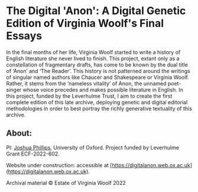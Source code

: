 # The Digital 'Anon': A Digital Genetic Edition of Virginia Woolf's Final Essays

In the final months of her life, Virginia Woolf started to write a history of English literature she never lived to finish. This project, extant only as a constellation of fragmentary drafts, has come to be known by the dual title of ‘Anon’ and ‘The Reader’. This history is not patterned around the writings of singular named authors like Chaucer and Shakespeare or Virginia Woolf. Rather, it stems from the ‘nameless vitality’ of Anon, the unnamed poet-singer whose voice precedes and makes possible literature in English. In this project, funded by the Leverhulme Trust, I aim to create the first complete edition of this late archive, deploying genetic and digital editorial methodologies in order to best portray the richly generative textuality of this archive.


## About:
PI: [Joshua Phillips](https://joshuaaphillips.github.io), University of Oxford. Project funded by Leverhulme Grant ECF-2022-602.

Website under construction: accessible at [https://digitalanon.web.ox.ac.uk](https://digitalanon.web.ox.ac.uk).

Archival material © Estate of Virginia Woolf 2022
